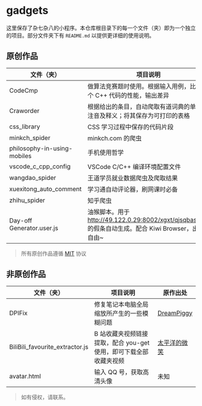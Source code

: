 # gadgets

这里保存了杂七杂八的小程序。本仓库根目录下的每一个文件（夹）即为一个独立的项目。部分文件夹下有 `README.md` 以提供更详细的使用说明。

## 原创作品

|文件（夹）|项目说明|
|---|---|
|CodeCmp|做算法竞赛题时使用。根据输入用例，比较两个 C++ 代码的性能，输出差异|
|Craworder|根据给出的条目，自动爬取有道词典的单词，注音及释义；将其保存为可打印的表格|
|css_library|CSS 学习过程中保存的代码片段|
|minkch_spider|minkch.com 的爬虫|
|philosophy-in-using-mobiles|手机使用哲学|
|vscode_c_cpp_config|VSCode C/C++ 编译环境配置文件|
|wangdao_spider|王道学员就业数据爬虫及爬取结果|
|xuexitong_auto_comment|学习通自动评论器，刷网课时必备|
|zhihu_spider|知乎爬虫|
|Day-off Generator.user.js|油猴脚本。用于 http://49.122.0.29:8002/xgxt/qjsqbase.do 的假条自动生成。配合 Kiwi Browser，出入自由~|

> 所有原创作品遵循 [MIT](./LICENSE) 协议

## 非原创作品

|文件（夹）|项目说明|原作出处|
|---|---|---|
|DPIFix|修复笔记本电脑全局缩放所产生的一些模糊问题|[DreamPiggy](https://www.zhihu.com/question/33635486/answer/58576398)|
|BiliBili_favourite_extractor.js|B 站收藏夹视频链接提取，配合 you-get 使用，即可下载全部收藏夹视频|[太平洋的微笑](https://www.bilibili.com/video/av98652912/)|
|avatar.html|输入 QQ 号，获取高清头像|未知|

> 如有侵权，请联系。